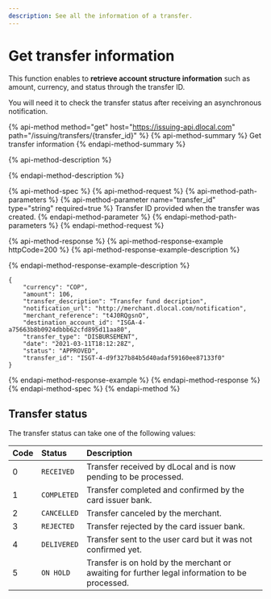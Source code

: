 ```yaml
---
description: See all the information of a transfer.
---
```


# Get transfer information

This function enables to **retrieve account structure information** such as amount, currency, and status through the transfer ID.

You will need it to check the transfer status after receiving an asynchronous notification.

{% api-method method="get" host="https://issuing-api.dlocal.com" path="/issuing/transfers/{transfer\_id}" %}
{% api-method-summary %}
Get transfer information
{% endapi-method-summary %}

{% api-method-description %}

{% endapi-method-description %}

{% api-method-spec %}
{% api-method-request %}
{% api-method-path-parameters %}
{% api-method-parameter name="transfer\_id" type="string" required=true %}
Transfer ID provided when the transfer was created.
{% endapi-method-parameter %}
{% endapi-method-path-parameters %}
{% endapi-method-request %}

{% api-method-response %}
{% api-method-response-example httpCode=200 %}
{% api-method-response-example-description %}

{% endapi-method-response-example-description %}

```
{
    "currency": "COP",
    "amount": 106,
    "transfer_description": "Transfer fund decription",
    "notification_url": "http://merchant.dlocal.com/notification",
    "merchant_reference": "t4J0RQgsnO",
    "destination_account_id": "ISGA-4-a75663b8b0924dbbb62cfd895d11aa80",
    "transfer_type": "DISBURSEMENT",
    "date": "2021-03-11T18:12:28Z",
    "status": "APPROVED",
    "transfer_id": "ISGT-4-d9f327b84b5d40adaf59160ee87133f0"
} 
```
{% endapi-method-response-example %}
{% endapi-method-response %}
{% endapi-method-spec %}
{% endapi-method %}

## Transfer status

The transfer status can take one of the following values:

| Code | Status | Description |
| :--- | :--- | :--- |
| 0 | `RECEIVED` | Transfer received by dLocal and is now pending to be processed. |
| 1 | `COMPLETED` | Transfer completed and confirmed by the card issuer bank. |
| 2 | `CANCELLED` | Transfer canceled by the merchant. |
| 3 | `REJECTED` | Transfer rejected by the card issuer bank. |
| 4 | `DELIVERED` | Transfer sent to the user card but it was not confirmed yet. |
| 5 | `ON HOLD` | Transfer is on hold by the merchant or awaiting for further legal information to be processed. |

